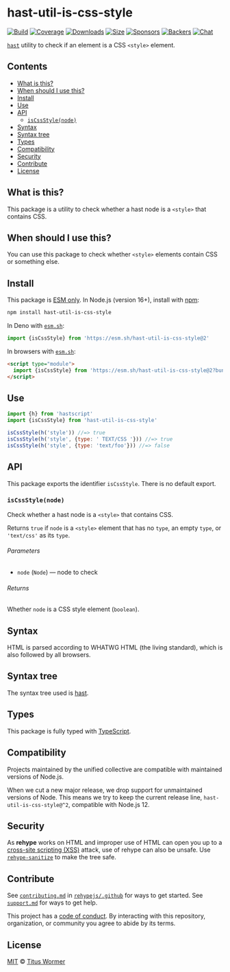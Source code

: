 <!--This file is generated-->

# hast-util-is-css-style

[![Build][build-badge]][build]
[![Coverage][coverage-badge]][coverage]
[![Downloads][downloads-badge]][downloads]
[![Size][size-badge]][size]
[![Sponsors][funding-sponsors-badge]][funding]
[![Backers][funding-backers-badge]][funding]
[![Chat][chat-badge]][chat]

[`hast`][hast] utility to check if an element is a CSS `<style>` element.

## Contents

*   [What is this?](#what-is-this)
*   [When should I use this?](#when-should-i-use-this)
*   [Install](#install)
*   [Use](#use)
*   [API](#api)
    *   [`isCssStyle(node)`](#iscssstylenode)
*   [Syntax](#syntax)
*   [Syntax tree](#syntax-tree)
*   [Types](#types)
*   [Compatibility](#compatibility)
*   [Security](#security)
*   [Contribute](#contribute)
*   [License](#license)

## What is this?

This package is a utility to check whether a hast node is a `<style>` that
contains CSS.

## When should I use this?

You can use this package to check whether `<style>` elements contain CSS or
something else.

## Install

This package is [ESM only][esm].
In Node.js (version 16+), install with [npm][]:

```sh
npm install hast-util-is-css-style
```

In Deno with [`esm.sh`][esm-sh]:

```js
import {isCssStyle} from 'https://esm.sh/hast-util-is-css-style@2'
```

In browsers with [`esm.sh`][esm-sh]:

```html
<script type="module">
  import {isCssStyle} from 'https://esm.sh/hast-util-is-css-style@2?bundle'
</script>
```

## Use

```js
import {h} from 'hastscript'
import {isCssStyle} from 'hast-util-is-css-style'

isCssStyle(h('style')) //=> true
isCssStyle(h('style', {type: ' TEXT/CSS '})) //=> true
isCssStyle(h('style', {type: 'text/foo'})) //=> false
```

## API

This package exports the identifier
`isCssStyle`.
There is no default export.

### `isCssStyle(node)`

Check whether a hast node is a `<style>` that contains CSS.

Returns `true` if `node` is a `<style>` element that has no `type`, an empty
`type`, or `'text/css'` as its `type`.

###### Parameters

*   `node` (`Node`) — node to check

###### Returns

Whether `node` is a CSS style element (`boolean`).

## Syntax

HTML is parsed according to WHATWG HTML (the living standard), which is also
followed by all browsers.

## Syntax tree

The syntax tree used is [hast][].

## Types

This package is fully typed with [TypeScript][].

## Compatibility

Projects maintained by the unified collective are compatible with maintained
versions of Node.js.

When we cut a new major release, we drop support for unmaintained versions of
Node.
This means we try to keep the current release line,
`hast-util-is-css-style@^2`,
compatible with Node.js 12.

## Security

As **rehype** works on HTML and improper use of HTML can open you up to a
[cross-site scripting (XSS)][xss] attack, use of rehype can also be unsafe.
Use [`rehype-sanitize`][rehype-sanitize] to make the tree safe.

## Contribute

See [`contributing.md`][contributing] in [`rehypejs/.github`][health] for ways
to get started.
See [`support.md`][support] for ways to get help.

This project has a [code of conduct][coc].
By interacting with this repository, organization, or community you agree to
abide by its terms.

## License

[MIT][license] © [Titus Wormer][author]

[author]: https://wooorm.com

[build]: https://github.com/rehypejs/rehype-minify/actions

[build-badge]: https://github.com/rehypejs/rehype-minify/workflows/main/badge.svg

[chat]: https://github.com/rehypejs/rehype/discussions

[chat-badge]: https://img.shields.io/badge/chat-discussions-success.svg

[coc]: https://github.com/rehypejs/.github/blob/main/code-of-conduct.md

[contributing]: https://github.com/rehypejs/.github/blob/main/contributing.md

[coverage]: https://codecov.io/github/rehypejs/rehype-minify

[coverage-badge]: https://img.shields.io/codecov/c/github/rehypejs/rehype-minify.svg

[downloads]: https://www.npmjs.com/package/hast-util-is-css-style

[downloads-badge]: https://img.shields.io/npm/dm/hast-util-is-css-style.svg

[esm]: https://gist.github.com/sindresorhus/a39789f98801d908bbc7ff3ecc99d99c

[esm-sh]: https://esm.sh

[funding]: https://opencollective.com/unified

[funding-backers-badge]: https://opencollective.com/unified/backers/badge.svg

[funding-sponsors-badge]: https://opencollective.com/unified/sponsors/badge.svg

[hast]: https://github.com/syntax-tree/hast

[health]: https://github.com/rehypejs/.github

[license]: https://github.com/rehypejs/rehype-minify/blob/main/license

[npm]: https://docs.npmjs.com/cli/install

[rehype-sanitize]: https://github.com/rehypejs/rehype-sanitize

[size]: https://bundlejs.com/?q=hast-util-is-css-style

[size-badge]: https://img.shields.io/bundlejs/size/hast-util-is-css-style

[support]: https://github.com/rehypejs/.github/blob/main/support.md

[typescript]: https://www.typescriptlang.org

[xss]: https://en.wikipedia.org/wiki/Cross-site_scripting
